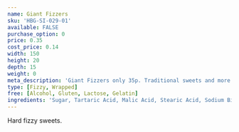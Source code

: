 ```yaml
---
name: Giant Fizzers
sku: 'HBG-SI-029-01'
available: FALSE
purchase_option: 0
price: 0.35
cost_price: 0.14
width: 150
height: 20
depth: 15
weight: 0
meta_description: 'Giant Fizzers only 35p. Traditional sweets and more at Humbugs Confectionery Store. Specialists in satisfying your sweet tooth!'
type: [Fizzy, Wrapped]
free: [Alcohol, Gluten, Lactose, Gelatin]
ingredients: 'Sugar, Tartaric Acid, Malic Acid, Stearic Acid, Sodium Bicarbonate, Modified Starch, Magnesium Stearate, Anti-Caking Agent: Magnesium Carbonate; Flavourings, Colours: Anthocyanins, Copper Chlorophyllin, Curcumin, Lutein, Paprika'
---
```

Hard fizzy sweets.